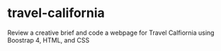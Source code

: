 # travel-california
Review a creative brief and code a webpage for Travel Calfiornia using Boostrap 4, HTML, and CSS
